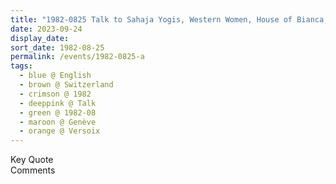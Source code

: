 ```yaml
---
title: "1982-0825 Talk to Sahaja Yogis, Western Women, House of Bianca, Versoix (11 kms N of Geneva), Genève, Switzerland"
date: 2023-09-24
display_date: 
sort_date: 1982-08-25
permalink: /events/1982-0825-a
tags:
  - blue @ English
  - brown @ Switzerland
  - crimson @ 1982
  - deeppink @ Talk
  - green @ 1982-08
  - maroon @ Genève
  - orange @ Versoix
---
```


<wave-list>
  <list-title color="green" width="75">Key Quote</list-title>
  <list-item color="BlanchedAlmond"  width="200"></list-item>
  <list-item color="Lavender"></list-item>
  <list-item color="BlanchedAlmond"></list-item>
</wave-list>

<br>

<wave-list>
  <list-title color="green" width="75">Comments</list-title>
  <list-item color="BlanchedAlmond"  width="200"></list-item>
  <list-item color="Lavender"></list-item>
  <list-item color="BlanchedAlmond"></list-item>
</wave-list>